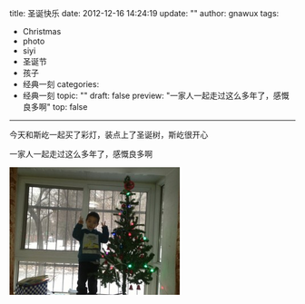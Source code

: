 title: 圣诞快乐
date: 2012-12-16 14:24:19
update: ""
author: gnawux
tags:
- Christmas
- photo
- siyi
- 圣诞节
- 孩子
- 经典一刻
categories:
- 经典一刻
topic: ""
draft: false
preview: "一家人一起走过这么多年了，感慨良多啊"
top: false


---


<p>今天和斯屹一起买了彩灯，装点上了圣诞树，斯屹很开心</p>
<p>一家人一起走过这么多年了，感慨良多啊</p>
<p><img class="aligncenter size-medium wp-image-92" alt="IMG_1816" src="/images/IMG_1816-300x225.jpg" width="300" height="225" /></p>
<p>&nbsp;</p>
